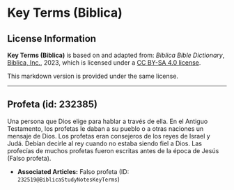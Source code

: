 # Key Terms (Biblica)

## License Information

**Key Terms (Biblica)** is based on and adapted from: _Biblica Bible Dictionary_, [Biblica, Inc.](https://www.biblica.com/), 2023, which is licensed under a [CC BY-SA 4.0 license](https://creativecommons.org/licenses/by-sa/4.0/legalcode.en).

This markdown version is provided under the same license.



--------------------------------

## Profeta (id: 232385)

Una persona que Dios elige para hablar a través de ella. En el Antiguo Testamento, los profetas le daban a su pueblo o a otras naciones un mensaje de Dios. Los profetas eran consejeros de los reyes de Israel y Judá. Debían decirle al rey cuando no estaba siendo fiel a Dios. Las profecías de muchos profetas fueron escritas antes de la época de Jesús (Falso profeta).

* **Associated Articles:** Falso profeta (ID: `232519@BiblicaStudyNotesKeyTerms`)

